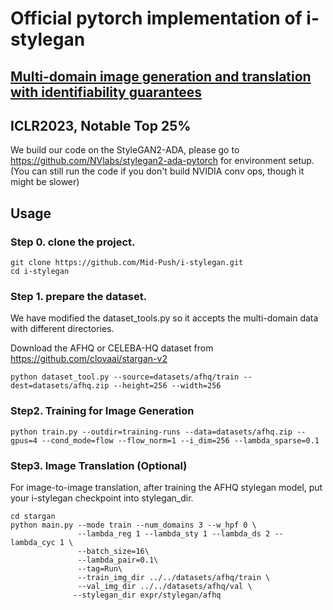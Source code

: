 # Official pytorch implementation of i-stylegan

## [Multi-domain image generation and translation with identifiability guarantees](https://openreview.net/pdf?id=U2g8OGONA_V)
## ICLR2023, Notable Top 25%

We build our code on the StyleGAN2-ADA, please go to https://github.com/NVlabs/stylegan2-ada-pytorch for environment setup.
(You can still run the code if you don't build NVIDIA conv ops, though it might be slower)

## Usage

### Step 0. clone the project.
```
git clone https://github.com/Mid-Push/i-stylegan.git
cd i-stylegan
```

### Step 1. prepare the dataset.

We have modified the dataset_tools.py so it accepts the multi-domain data with different directories. 


Download the AFHQ or CELEBA-HQ dataset from https://github.com/clovaai/stargan-v2
```
python dataset_tool.py --source=datasets/afhq/train --dest=datasets/afhq.zip --height=256 --width=256
```

### Step2. Training for Image Generation
```
python train.py --outdir=training-runs --data=datasets/afhq.zip --gpus=4 --cond_mode=flow --flow_norm=1 --i_dim=256 --lambda_sparse=0.1 
```

### Step3. Image Translation (Optional)
For image-to-image translation, after training the AFHQ stylegan model, 
put your i-stylegan checkpoint into stylegan_dir.
```
cd stargan
python main.py --mode train --num_domains 3 --w_hpf 0 \
               --lambda_reg 1 --lambda_sty 1 --lambda_ds 2 --lambda_cyc 1 \
               --batch_size=16\
               --lambda_pair=0.1\
               --tag=Run\
               --train_img_dir ../../datasets/afhq/train \
               --val_img_dir ../../datasets/afhq/val \
              --stylegan_dir expr/stylegan/afhq
```









